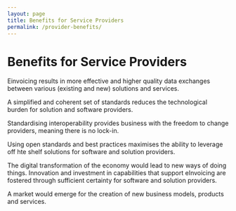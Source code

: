```yaml
---
layout: page
title: Benefits for Service Providers
permalink: /provider-benefits/
---
```


# Benefits for Service Providers

Einvoicing results in more effective and higher quality data exchanges between various (existing and new) solutions and services.

A simplified and coherent set of standards reduces the technological burden for solution and software providers.

Standardising interoperability provides business with the freedom to change providers, meaning there is no lock-in. 

Using open standards and best practices maximises the ability to leverage off hte shelf solutions for software and solution providers.

The digital transformation of the economy would lead to new ways of doing things. Innovation and investment in capabilities that support eInvoicing are fostered through sufficient certainty for software and solution providers.

A market would emerge for the creation of new business models, products and services.
